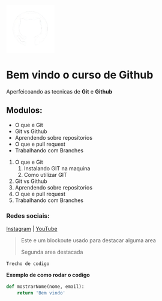 ![Logo do GitHub](/media/imggithub.png)


# Bem vindo o curso de Github
Aperfeicoando as tecnicas de **Git** e **Github**

## Modulos:
* O que e Git
* Git vs Github
* Aprendendo sobre repositorios
* O que e pull request
* Trabalhando com Branches

1. O que e Git
    1. Instalando GIT na maquina
    2. Como utilizar GIT 
2. Git vs Github
3. Aprendendo sobre repositorios
4. O que e pull request
5. Trabalhando com Branches

### Redes sociais:
[Instagram](https://instagram.com) | 
[YouTube](https://youtube.com)

>Este e um blockoute usado para destacar alguma area
>
> Segunda area destacada

```
Trecho de codigo
```
**Exemplo de como rodar o codigo**

```python
def mostrarNome(nome, email):
    return 'Bem vindo'
```